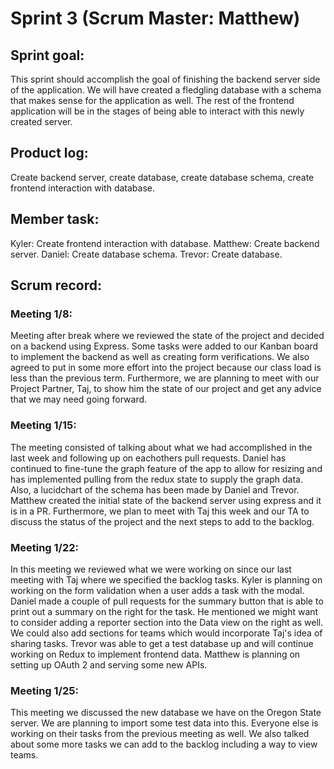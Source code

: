 # __Sprint 3__ (Scrum Master: Matthew)

## __Sprint goal:__  
This sprint should accomplish the goal of finishing the backend server side of the application. We will have created a fledgling database with a schema that makes sense for the application as well. The rest of the frontend application will be in the stages of being able to interact with this newly created server.
## __Product log:__ 
Create backend server, create database, create database schema, create frontend interaction with database.
## __Member task:__ 
Kyler: Create frontend interaction with database.
Matthew: Create backend server.
Daniel: Create database schema.
Trevor: Create database.

## __Scrum record:__ 

### Meeting 1/8:
Meeting after break where we reviewed the state of the project and decided on a backend using Express. Some tasks were added to our Kanban board to implement the backend as well as creating form verifications. We also agreed to put in some more effort into the project because our class load is less than the previous term. Furthermore, we are planning to meet with our Project Partner, Taj, to show him the state of our project and get any advice that we may need going forward.

### Meeting 1/15:
The meeting consisted of talking about what we had accomplished in the last week and following up on eachothers pull requests. Daniel has continued to fine-tune the graph feature of the app to allow for resizing and has implemented pulling from the redux state to supply the graph data. Also, a lucidchart of the schema has been made by Daniel and Trevor. Matthew created the initial state of the backend server using express and it is in a PR. Furthermore, we plan to meet with Taj this week and our TA to discuss the status of the project and the next steps to add to the backlog. 

### Meeting 1/22:
In this meeting we reviewed what we were working on since our last meeting with Taj where we specified the backlog tasks. Kyler is planning on working on the form validation when a user adds a task with the modal. Daniel made a couple of pull requests for the summary button that is able to print out a summary on the right for the task. He mentioned we might want to consider adding a reporter section into the Data view on the right as well. We could also add sections for teams which would incorporate Taj's idea of sharing tasks. Trevor was able to get a test database up and will continue working on Redux to implement frontend data. Matthew is planning on setting up OAuth 2 and serving some new APIs.

### Meeting 1/25:
This meeting we discussed the new database we have on the Oregon State server. We are planning to import some test data into this. Everyone else is working on their tasks from the previous meeting as well. We also talked about some more tasks we can add to the backlog including a way to view teams.
